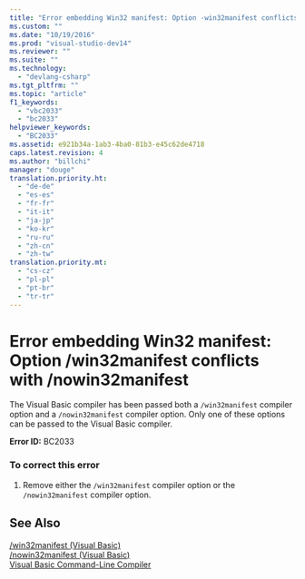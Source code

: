 ```yaml
---
title: "Error embedding Win32 manifest: Option -win32manifest conflicts with -nowin32manifest | Microsoft Docs"
ms.custom: ""
ms.date: "10/19/2016"
ms.prod: "visual-studio-dev14"
ms.reviewer: ""
ms.suite: ""
ms.technology: 
  - "devlang-csharp"
ms.tgt_pltfrm: ""
ms.topic: "article"
f1_keywords: 
  - "vbc2033"
  - "bc2033"
helpviewer_keywords: 
  - "BC2033"
ms.assetid: e921b34a-1ab3-4ba0-81b3-e45c62de4718
caps.latest.revision: 4
ms.author: "billchi"
manager: "douge"
translation.priority.ht: 
  - "de-de"
  - "es-es"
  - "fr-fr"
  - "it-it"
  - "ja-jp"
  - "ko-kr"
  - "ru-ru"
  - "zh-cn"
  - "zh-tw"
translation.priority.mt: 
  - "cs-cz"
  - "pl-pl"
  - "pt-br"
  - "tr-tr"
---
```

# Error embedding Win32 manifest: Option /win32manifest conflicts with /nowin32manifest
The Visual Basic compiler has been passed both a `/win32manifest` compiler option and a `/nowin32manifest` compiler option. Only one of these options can be passed to the Visual Basic compiler.  
  
 **Error ID:** BC2033  
  
### To correct this error  
  
1.  Remove either the `/win32manifest` compiler option or the `/nowin32manifest` compiler option.  
  
## See Also  
 [/win32manifest (Visual Basic)](../Topic/-win32manifest%20\(Visual%20Basic\).md)   
 [/nowin32manifest (Visual Basic)](../Topic/-nowin32manifest%20\(Visual%20Basic\).md)   
 [Visual Basic Command-Line Compiler](../Topic/Visual%20Basic%20Command-Line%20Compiler.md)